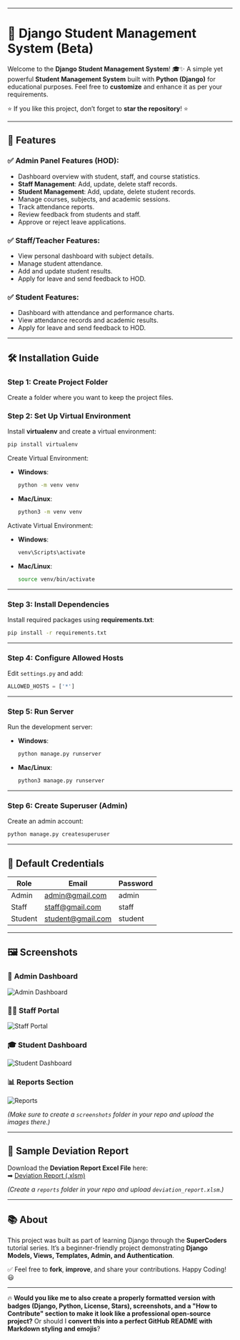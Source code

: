 
---

# 📘 **Django Student Management System (Beta)**

Welcome to the **Django Student Management System**! 🎓✨
A simple yet powerful **Student Management System** built with **Python (Django)** for educational purposes.
Feel free to **customize** and enhance it as per your requirements.

⭐ If you like this project, don’t forget to **star the repository**! ⭐

---

## 🚀 **Features**

### ✅ **Admin Panel Features (HOD):**

* Dashboard overview with student, staff, and course statistics.
* **Staff Management**: Add, update, delete staff records.
* **Student Management**: Add, update, delete student records.
* Manage courses, subjects, and academic sessions.
* Track attendance reports.
* Review feedback from students and staff.
* Approve or reject leave applications.

### ✅ **Staff/Teacher Features:**

* View personal dashboard with subject details.
* Manage student attendance.
* Add and update student results.
* Apply for leave and send feedback to HOD.

### ✅ **Student Features:**

* Dashboard with attendance and performance charts.
* View attendance records and academic results.
* Apply for leave and send feedback to HOD.

---

## 🛠 **Installation Guide**

### **Step 1: Create Project Folder**

Create a folder where you want to keep the project files.

### **Step 2: Set Up Virtual Environment**

Install **virtualenv** and create a virtual environment:

```bash
pip install virtualenv
```

Create Virtual Environment:

* **Windows**:

  ```bash
  python -m venv venv
  ```
* **Mac/Linux**:

  ```bash
  python3 -m venv venv
  ```

Activate Virtual Environment:

* **Windows**:

  ```bash
  venv\Scripts\activate
  ```
* **Mac/Linux**:

  ```bash
  source venv/bin/activate
  ```

---

### **Step 3: Install Dependencies**

Install required packages using **requirements.txt**:

```bash
pip install -r requirements.txt
```

---

### **Step 4: Configure Allowed Hosts**

Edit `settings.py` and add:

```python
ALLOWED_HOSTS = ['*']
```

---

### **Step 5: Run Server**

Run the development server:

* **Windows**:

  ```bash
  python manage.py runserver
  ```
* **Mac/Linux**:

  ```bash
  python3 manage.py runserver
  ```

---

### **Step 6: Create Superuser (Admin)**

Create an admin account:

```bash
python manage.py createsuperuser
```

---

## 🔑 **Default Credentials**

| Role    | Email                                         | Password |
| ------- | --------------------------------------------- | -------- |
| Admin   | [admin@gmail.com](mailto:admin@gmail.com)     | admin    |
| Staff   | [staff@gmail.com](mailto:staff@gmail.com)     | staff    |
| Student | [student@gmail.com](mailto:student@gmail.com) | student  |


---

## 🖼 **Screenshots**

### 🔑 **Admin Dashboard**
![Admin Dashboard](screenshots/admin_dashboard.png)

### 👩‍🏫 **Staff Portal**
![Staff Portal](screenshots/staff_portal.png)

### 🎓 **Student Dashboard**
![Student Dashboard](screenshots/student_dashboard.png)

### 📊 **Reports Section**
![Reports](screenshots/reports.png)

*(Make sure to create a `screenshots` folder in your repo and upload the images there.)*  

---

## 📂 **Sample Deviation Report**
Download the **Deviation Report Excel File** here:  
➡ [Deviation Report (.xlsm)](reports/deviation_report.xlsm)  

*(Create a `reports` folder in your repo and upload `deviation_report.xlsm`.)*  

---

## 📚 **About**

This project was built as part of learning Django through the **SuperCoders** tutorial series.
It’s a beginner-friendly project demonstrating **Django Models, Views, Templates, Admin, and Authentication**.

✅ Feel free to **fork**, **improve**, and share your contributions.
Happy Coding! 😃

---

🔥 **Would you like me to also create a properly formatted version with badges (Django, Python, License, Stars), screenshots, and a "How to Contribute" section to make it look like a professional open-source project?**
Or should I **convert this into a perfect GitHub README with Markdown styling and emojis**?
